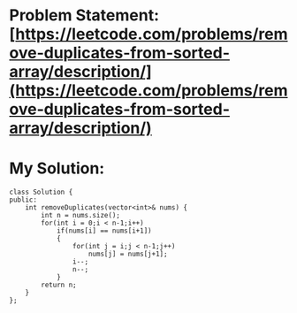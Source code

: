 # Problem Statement: [https://leetcode.com/problems/remove-duplicates-from-sorted-array/description/](https://leetcode.com/problems/remove-duplicates-from-sorted-array/description/)
# My Solution: 
```
class Solution {
public:
    int removeDuplicates(vector<int>& nums) {
        int n = nums.size();
        for(int i = 0;i < n-1;i++)
            if(nums[i] == nums[i+1])
            {
                for(int j = i;j < n-1;j++)
                    nums[j] = nums[j+1];
                i--;
                n--;
            }
        return n;
    }
};
```
